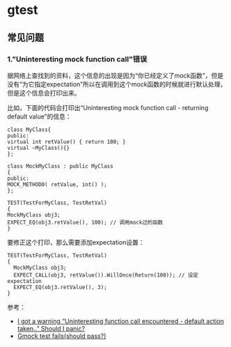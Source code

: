 # gtest


## 常见问题

### 1."Uninteresting mock function call"错误

据网络上查找到的资料，这个信息的出现是因为“你已经定义了mock函数”，但是没有“为它指定expectation”所以在调用到这个mock函数的时候就进行默认处理，但是这个信息会打印出来。

比如，下面的代码会打印出“Uninteresting mock function call - returning default value”的信息：

```
class MyClass{
public:
virtual int retValue() { return 100; }
virtual ~MyClass(){}
};

class MockMyClass : public MyClass
{
public:
MOCK_METHOD0( retValue, int() );
};

TEST(TestForMyClass, TestRetVal)
{
MockMyClass obj3;
EXPECT_EQ(obj3.retValue(), 100); // 调用mock过的函数
}
```

要修正这个打印，那么需要添加expectation设置：

```
TEST(TestForMyClass, TestRetVal)
{
  MockMyClass obj3;
  EXPECT_CALL(obj3, retValue()).WillOnce(Return(100)); // 设定expectation
  EXPECT_EQ(obj3.retValue(), 3);
}
```


参考：

- [I got a warning “Uninteresting function call encountered - default action taken..” Should I panic?](https://cuhkszlib-xiaoxing.readthedocs.io/en/master/external/gtest/googlemock/docs/v1_6/FrequentlyAskedQuestions.html?highlight=google#i-got-a-warning-uninteresting-function-call-encountered-default-action-taken-should-i-panic)
- [Gmock test fails(should pass?)](https://github.com/google/googlemock/issues/209)
